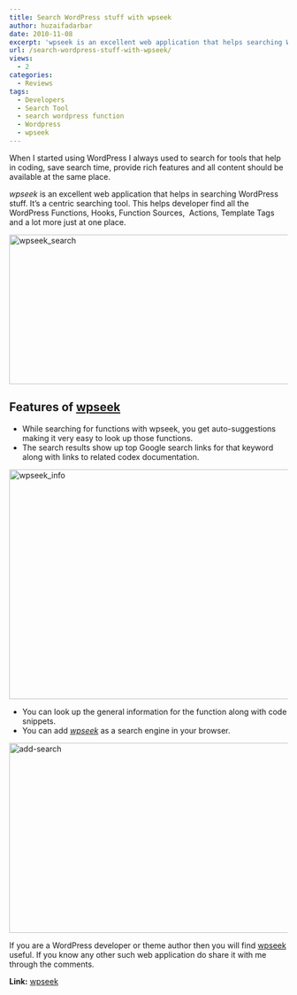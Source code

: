 ```yaml
---
title: Search WordPress stuff with wpseek
author: huzaifadarbar
date: 2010-11-08
excerpt: 'wpseek is an excellent web application that helps searching WordPress stuff. It’s an centric searching tool. This helps developer find all WordPress Functions, Hooks, Function Sources,  Actions, Template Tags and a lot more.'
url: /search-wordpress-stuff-with-wpseek/
views:
  - 2
categories:
  - Reviews
tags:
  - Developers
  - Search Tool
  - search wordpress function
  - Wordpress
  - wpseek
---
```

When I started using WordPress I always used to search for tools that help in coding, save search time, provide rich features and all content should be available at the same place.

*wpseek* is an excellent web application that helps in searching WordPress stuff. It’s a centric searching tool. This helps developer find all the WordPress Functions, Hooks, Function Sources,  Actions, Template Tags and a lot more just at one place.

[<img class="wp-image-53992" style="border-width: 0px" src="http://cdn.devilsworkshop.org/files/2010/11/wpseek_search_thumb.png" border="0" alt="wpseek_search" width="554" height="270" />][1]

## Features of <a href="http://wpseek.com" onclick="_gaq.push(['_trackEvent', 'outbound-article', 'http://wpseek.com', 'wpseek']);" >wpseek</a>

  * While searching for functions with wpseek, you get auto-suggestions making it very easy to look up those functions.
  * The search results show up top Google search links for that keyword along with links to related codex documentation.

[<img style="border-width: 0px" src="http://cdn.devilsworkshop.org/files/2010/11/wpseek_info_thumb.png" border="0" alt="wpseek_info" width="554" height="415" />][2]

  * You can look up the general information for the function along with code snippets.
  * You can add *<a href="http://wpseek.com" onclick="_gaq.push(['_trackEvent', 'outbound-article', 'http://wpseek.com', 'wpseek']);" >wpseek</a>* as a search engine in your browser.

[<img style="border-width: 0px" src="http://cdn.devilsworkshop.org/files/2010/11/addsearch_thumb.png" border="0" alt="add-search" width="539" height="343" />][3]

If you are a WordPress developer or theme author then you will find <a href="http://wpseek.com" onclick="_gaq.push(['_trackEvent', 'outbound-article', 'http://wpseek.com', 'wpseek']);" >wpseek</a> useful. If you know any other such web application do share it with me through the comments.

**Link:** <a href="http://wpseek.com" onclick="_gaq.push(['_trackEvent', 'outbound-article', 'http://wpseek.com', 'wpseek']);" >wpseek</a>

 [1]: http://cdn.devilsworkshop.org/files/2010/11/wpseek_search.png
 [2]: http://cdn.devilsworkshop.org/files/2010/11/wpseek_info.png
 [3]: http://cdn.devilsworkshop.org/files/2010/11/addsearch.png

